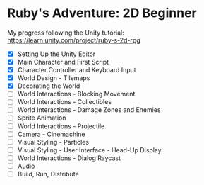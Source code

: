 # Ruby's Adventure: 2D Beginner
My progress following the Unity tutorial: https://learn.unity.com/project/ruby-s-2d-rpg

- [x] Setting Up the Unity Editor
- [x] Main Character and First Script
- [x] Character Controller and Keyboard Input
- [x] World Design - Tilemaps
- [x] Decorating the World
- [ ] World Interactions - Blocking Movement
- [ ] World Interactions - Collectibles
- [ ] World Interactions - Damage Zones and Enemies
- [ ] Sprite Animation
- [ ] World Interactions - Projectile
- [ ] Camera - Cinemachine
- [ ] Visual Styling - Particles
- [ ] Visual Styling - User Interface - Head-Up Display
- [ ] World Interactions - Dialog Raycast
- [ ] Audio
- [ ] Build, Run, Distribute
